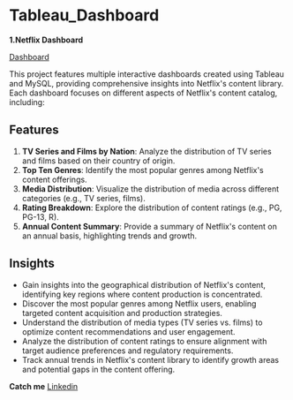 # Tableau_Dashboard

**1.Netflix Dashboard**

[Dashboard](https://public.tableau.com/app/profile/vivek.saka/viz/NetflixDashboard_v2023_2_17087457268000/Netflix)

This project features multiple interactive dashboards created using Tableau and MySQL, providing comprehensive insights into Netflix's content library. Each dashboard focuses on different aspects of Netflix's content catalog, including:

## Features

1. **TV Series and Films by Nation**: Analyze the distribution of TV series and films based on their country of origin.
2. **Top Ten Genres**: Identify the most popular genres among Netflix's content offerings.
3. **Media Distribution**: Visualize the distribution of media across different categories (e.g., TV series, films).
4. **Rating Breakdown**: Explore the distribution of content ratings (e.g., PG, PG-13, R).
5. **Annual Content Summary**: Provide a summary of Netflix's content on an annual basis, highlighting trends and growth.

## Insights

- Gain insights into the geographical distribution of Netflix's content, identifying key regions where content production is concentrated.
- Discover the most popular genres among Netflix users, enabling targeted content acquisition and production strategies.
- Understand the distribution of media types (TV series vs. films) to optimize content recommendations and user engagement.
- Analyze the distribution of content ratings to ensure alignment with target audience preferences and regulatory requirements.
- Track annual trends in Netflix's content library to identify growth areas and potential gaps in the content offering.


**Catch me**
[Linkedin](https://www.linkedin.com/in/sakavivek911/)

